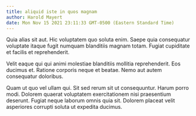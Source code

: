 ```yaml
---
title: aliquid iste in quos magnam
author: Harold Mayert
date: Mon Nov 15 2021 23:11:33 GMT-0500 (Eastern Standard Time)
---
```

Quia alias sit aut. Hic voluptatem quo soluta enim. Saepe quia consequatur voluptate itaque fugit numquam blanditiis magnam totam. Fugiat cupiditate et facilis et reprehenderit.

 Velit eaque qui qui animi molestiae blanditiis mollitia reprehenderit. Eos ducimus et. Ratione corporis neque et beatae. Nemo aut autem consequatur doloribus.

 Quam ut quo vel ullam qui. Sit sed rerum sit ut consequuntur. Harum porro modi. Dolorem quaerat voluptatem exercitationem nisi praesentium deserunt. Fugiat neque laborum omnis quia sit. Dolorem placeat velit asperiores corrupti soluta ut expedita ducimus.